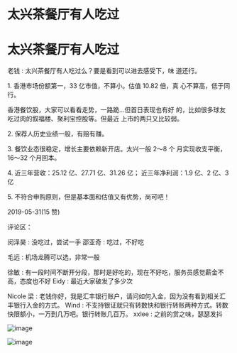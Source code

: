 # 太兴茶餐厅有人吃过

# 太兴茶餐厅有人吃过

老钱 : 太兴茶餐厅有人吃过么？要是看到可以进去感受下，味 道还行。

1\. 香港市场份额第一，33 亿市值，不算小。估值 10.82 倍，真 心不算高，低于同行。

香港餐饮股，大家可以看看走势，一路跪...但首日表现也有好 的，比如很多球友吃过肉的叙福楼、聚利宝控股等。但最近 上市的两只又比较弱。

2\. 保荐人历史业绩一般，有赔有赚。

3\. 餐饮业态很稳定，增长主要依赖新开店。太兴一般 2～8 个 月实现收支平衡，16～32 个月回本。

4\. 近三年营收：25.12 亿、27.71 亿、31.26 亿； 近三年净利润：1.9 亿、2 亿、3 亿

5\. 不符合申购原则，但是基本面和估值又有优势，尚可吧！

2019-05-31(15 赞)

评论区：

闵泽昊 : 没吃过，尝试一手 邵亚奇 : 吃过，不好吃

毛远 : 机场龙腾可以选，非常一般

徐敏 : 有一段时间不断开分段，那时是好吃的，现在不好吃，服务员感觉薪金不高，态度也不好 Eidy : 最近大家破发了多少次

Nicole 梁 : 老钱你好，我是汇丰银行账户，请问如何入金，因为没有看到相关汇丰银行入金的方式。 Wind : 不支持银证就只有转数快和银行转账两种方式。转数快限额小，一万到几万吧。银行转账几百万。 xxlee : 之前的赏之味，瑟瑟发抖

![image](img/Image_168.png)

![image](img/Image_169.png)